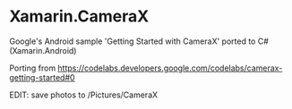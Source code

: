 # Xamarin.CameraX
Google's Android sample 'Getting Started with CameraX' ported to C# (Xamarin.Android)

Porting from https://codelabs.developers.google.com/codelabs/camerax-getting-started#0

EDIT: save photos to /Pictures/CameraX
